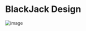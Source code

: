 # BlackJack Design

![image](https://user-images.githubusercontent.com/101140241/225430063-a137b2d5-5b55-497a-89cb-5aa3a2af3ea5.png)
